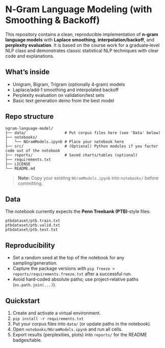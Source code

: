 # N‑Gram Language Modeling (with Smoothing & Backoff)

This repository contains a clean, reproducible implementation of **n‑gram language models** with **Laplace smoothing**, **interpolation/backoff**, and **perplexity evaluation**. It is based on the course work for a graduate‑level NLP class and demonstrates classic statistical NLP techniques with clear code and explanations.

## What’s inside
- Unigram, Bigram, Trigram (optionally 4‑gram) models
- Laplace/add‑1 smoothing and interpolated backoff
- Perplexity evaluation on validation/test sets
- Basic text generation demo from the best model

## Repo structure
```
ngram-language-model/
├── data/                 # Put corpus files here (see 'Data' below)
├── notebooks/
│   └── NGramModels.ipynb # Place your notebook here
├── src/                  # (Optional) Python modules if you factor code out of the notebook
├── reports/              # Saved charts/tables (optional)
├── requirements.txt
├── LICENSE
└── README.md
```

> **Note:** Copy your existing `NGramModels.ipynb` into `notebooks/` before committing.

## Data
The notebook currently expects the **Penn Treebank (PTB)**‑style files:
```
ptbdataset/ptb.train.txt
ptbdataset/ptb.valid.txt
ptbdataset/ptb.test.txt
```


## Reproducibility
- Set a random seed at the top of the notebook for any sampling/generation.
- Capture the package versions with `pip freeze > reports/requirements.freeze.txt` after a successful run.
- Avoid hard‑coded absolute paths; use project‑relative paths (`os.path.join(...)`).

## Quickstart
1. Create and activate a virtual environment.
2. `pip install -r requirements.txt`
3. Put your corpus files into `data/` (or update paths in the notebook).
4. Open `notebooks/NGramModels.ipynb` and run all cells.
5. Export results (perplexities, plots) into `reports/` for the README badges/table.